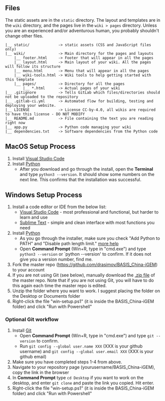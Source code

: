 ## Files

The static assets are in the `static` directory. The layout and templates are in the `wiki` directory, and the pages live in the `wiki > pages` directory. Unless you are an experienced and/or adventurous human, you probably shouldn't change other files.

    |__ static/             -> static assets (CSS and JavaScript files only)
    |__ wiki/               -> Main directory for the pages and layouts
        |__ footer.html     -> Footer that will appear in all the pages
        |__ layout.html     -> Main layout of your wiki. All the pages will follow its structure
        |__ menu.html       -> Menu that will appear in all the pages
        |__ wiki-tools.html -> Wiki tools to help getting started with this template
        |__ pages/          -> Directory for all the pages
            |__ *.html      -> Actual pages of your wiki
    |__ .gitignore          -> Tells GitLab which files/directories should not be uploaded to the repository
    |__ .gitlab-ci.yml      -> Automated flow for building, testing and deploying your website.
    |__ LICENSE             -> License CC-by-4.0, all wikis are required to have this license - DO NOT MODIFY
    |__ README.md           -> File containing the text you are reading right now
    |__ app.py              -> Python code managing your wiki
    |__ dependencies.txt    -> Software dependencies from the Python code

## MacOS Setup Process

1. Install [Visual Studio Code](https://code.visualstudio.com/sha/download?build=stable&os=darwin-universal)
1. Install [Python](https://www.python.org/ftp/python/3.11.2/python-3.11.2-macos11.pkg)
   * After you download and go through the install, open the **Terminal** and type `python3 --version`. It should show some numbers on the next line. This confirms that the installation was successful.

## Windows Setup Process

1. Install a code editor or IDE from the below list:
   * [Visual Studio Code](https://code.visualstudio.com/sha/download?build=stable&os=win32-x64-user) - most professional and functional, but harder to learn and use
   * [Sublime Text](https://www.sublimetext.com/download_thanks?target=win-x64) - simple and clean interface with most functions you need
2. Install [Python](https://www.python.org/ftp/python/3.11.2/python-3.11.2-amd64.exe)
   * As you go through the installer, make sure you check "Add Python to PATH" and "Disable path length limit." [more help](https://www.tomshardware.com/how-to/install-python-on-windows-10-and-11)
   * Open **Command Prompt** (Win+R, type in "cmd.exe") and type `python3 --version` or `python --version' to confirm. If it does not give you a version number, find me.
4. Fork the master repo (https://github.com/drasimov/BASIS_China-iGEM) to your account
5. If you are not using Git (see below), manually download the [.zip file](https://github.com/drasimov/BASIS_China-iGEM/archive/refs/heads/main.zip) of the master repo. Note that if you are not using Git, you will have to do this again each time the master repo is edited.
6. Unzip the folder where you want to work. I suggest placing the folder on the Desktop or Documents folder
5. Right-click the file "win-setup.ps1" (it is inside the BASIS_China-iGEM folder) and click "Run with Powershell"

### Optional Git workflow
1. Install [Git](https://github.com/git-for-windows/git/releases/download/v2.39.2.windows.1/Git-2.39.2-64-bit.exe)
   * Open **Command Prompt** (Win+R, type in "cmd.exe") and type `git --version` to confirm. 
   * Run `git config --global user.name XXX` (XXX is your github username) and `git config --global user.email XXX` (XXX is your github email)
2. Make sure you have completed steps 1-4 from above.
3. Navigate to your repository page (yourusername/BASIS_China-iGEM), copy the link in the browser
4. In **Command Prompt** type `cd Desktop` if you want to work on the desktop, and enter `git clone` and paste the link you copied. Hit enter.
5. Right-click the file "win-setup.ps1" (it is inside the BASIS_China-iGEM folder) and click "Run with Powershell"
